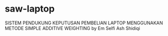 # saw-laptop
SISTEM PENDUKUNG KEPUTUSAN PEMBELIAN LAPTOP MENGGUNAKAN METODE SIMPLE ADDITIVE WEIGHTING
by Em Selfi Ash Shidiqi
